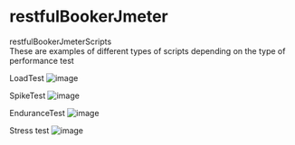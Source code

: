 # restfulBookerJmeter
restfulBookerJmeterScripts</br>
These are examples of different types of scripts depending on the type of performance test

LoadTest
![image](https://github.com/anniab/restfulBookerJmeter/assets/73132236/cdc80170-90e1-46ce-9411-d2b4a2365077)

SpikeTest
![image](https://github.com/anniab/restfulBookerJmeter/assets/73132236/8d94cf49-5c6d-4877-9ffe-d18b8fafc9f9)

EnduranceTest
![image](https://github.com/anniab/restfulBookerJmeter/assets/73132236/593e10f6-6331-4b40-957d-ba1903f28665)

Stress test
![image](https://github.com/anniab/restfulBookerJmeter/assets/73132236/3e94267f-3d7b-4c32-9024-4b87e4662efc)
